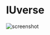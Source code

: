 # IUverse
![screenshot](https://user-images.githubusercontent.com/29358240/220165256-c4a9d655-e398-4e73-b59a-6c9a8ea22fef.png)
